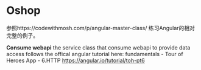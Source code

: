 # Oshop

参照https://codewithmosh.com/p/angular-master-class/
练习Angular的相对完整的例子。


**Consume webapi**
the service class that consume webapi to provide data access follows the offical angular tutorial here:
fundamentals - Tour of Heroes App - 6.HTTP
https://angular.io/tutorial/toh-pt6
